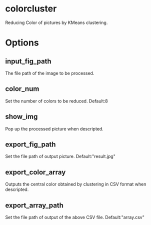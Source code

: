 # colorcluster

Reducing Color of pictures by KMeans clustering.

# Options

## input_fig_path
The file path of the image to be processed.

## color_num
Set the number of colors to be reduced. Default:8

## show_img
Pop up the processed picture when descripted.

## export_fig_path
Set the file path of output picture. Default:"result.jpg"

## export_color_array
Outputs the central color obtained by clustering in CSV format when descripted.

## export_array_path
Set  the file path of output of the above CSV file. Default:"array.csv"